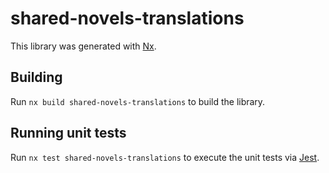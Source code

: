 # shared-novels-translations

This library was generated with [Nx](https://nx.dev).

## Building

Run `nx build shared-novels-translations` to build the library.

## Running unit tests

Run `nx test shared-novels-translations` to execute the unit tests via [Jest](https://jestjs.io).
